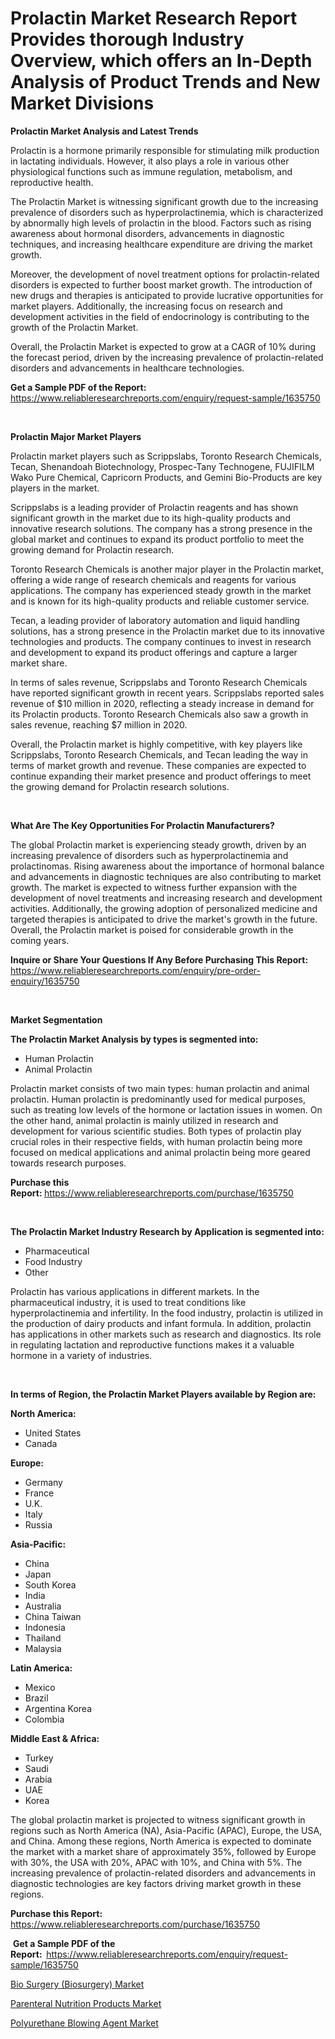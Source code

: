 <p><h1>Prolactin Market Research Report Provides thorough Industry Overview, which offers an In-Depth Analysis of Product Trends and New Market Divisions</h1></p><p><strong>Prolactin Market Analysis and Latest Trends</strong></p>
<p><p>Prolactin is a hormone primarily responsible for stimulating milk production in lactating individuals. However, it also plays a role in various other physiological functions such as immune regulation, metabolism, and reproductive health.</p><p>The Prolactin Market is witnessing significant growth due to the increasing prevalence of disorders such as hyperprolactinemia, which is characterized by abnormally high levels of prolactin in the blood. Factors such as rising awareness about hormonal disorders, advancements in diagnostic techniques, and increasing healthcare expenditure are driving the market growth.</p><p>Moreover, the development of novel treatment options for prolactin-related disorders is expected to further boost market growth. The introduction of new drugs and therapies is anticipated to provide lucrative opportunities for market players. Additionally, the increasing focus on research and development activities in the field of endocrinology is contributing to the growth of the Prolactin Market.</p><p>Overall, the Prolactin Market is expected to grow at a CAGR of 10% during the forecast period, driven by the increasing prevalence of prolactin-related disorders and advancements in healthcare technologies.</p></p>
<p><strong>Get a Sample PDF of the Report:&nbsp;</strong> <a href="https://www.reliableresearchreports.com/enquiry/request-sample/1635750">https://www.reliableresearchreports.com/enquiry/request-sample/1635750</a></p>
<p>&nbsp;</p>
<p><strong>Prolactin Major Market Players</strong></p>
<p><p>Prolactin market players such as Scrippslabs, Toronto Research Chemicals, Tecan, Shenandoah Biotechnology, Prospec-Tany Technogene, FUJIFILM Wako Pure Chemical, Capricorn Products, and Gemini Bio-Products are key players in the market. </p><p>Scrippslabs is a leading provider of Prolactin reagents and has shown significant growth in the market due to its high-quality products and innovative research solutions. The company has a strong presence in the global market and continues to expand its product portfolio to meet the growing demand for Prolactin research.</p><p>Toronto Research Chemicals is another major player in the Prolactin market, offering a wide range of research chemicals and reagents for various applications. The company has experienced steady growth in the market and is known for its high-quality products and reliable customer service.</p><p>Tecan, a leading provider of laboratory automation and liquid handling solutions, has a strong presence in the Prolactin market due to its innovative technologies and products. The company continues to invest in research and development to expand its product offerings and capture a larger market share.</p><p>In terms of sales revenue, Scrippslabs and Toronto Research Chemicals have reported significant growth in recent years. Scrippslabs reported sales revenue of $10 million in 2020, reflecting a steady increase in demand for its Prolactin products. Toronto Research Chemicals also saw a growth in sales revenue, reaching $7 million in 2020.</p><p>Overall, the Prolactin market is highly competitive, with key players like Scrippslabs, Toronto Research Chemicals, and Tecan leading the way in terms of market growth and revenue. These companies are expected to continue expanding their market presence and product offerings to meet the growing demand for Prolactin research solutions.</p></p>
<p>&nbsp;</p>
<p><strong>What Are The Key Opportunities For Prolactin Manufacturers?</strong></p>
<p><p>The global Prolactin market is experiencing steady growth, driven by an increasing prevalence of disorders such as hyperprolactinemia and prolactinomas. Rising awareness about the importance of hormonal balance and advancements in diagnostic techniques are also contributing to market growth. The market is expected to witness further expansion with the development of novel treatments and increasing research and development activities. Additionally, the growing adoption of personalized medicine and targeted therapies is anticipated to drive the market's growth in the future. Overall, the Prolactin market is poised for considerable growth in the coming years.</p></p>
<p><strong>Inquire or Share Your Questions If Any Before Purchasing This Report:</strong> <a href="https://www.reliableresearchreports.com/enquiry/pre-order-enquiry/1635750">https://www.reliableresearchreports.com/enquiry/pre-order-enquiry/1635750</a></p>
<p>&nbsp;</p>
<p><strong>Market Segmentation</strong></p>
<p><strong>The Prolactin Market Analysis by types is segmented into:</strong></p>
<p><ul><li>Human Prolactin</li><li>Animal Prolactin</li></ul></p>
<p><p>Prolactin market consists of two main types: human prolactin and animal prolactin. Human prolactin is predominantly used for medical purposes, such as treating low levels of the hormone or lactation issues in women. On the other hand, animal prolactin is mainly utilized in research and development for various scientific studies. Both types of prolactin play crucial roles in their respective fields, with human prolactin being more focused on medical applications and animal prolactin being more geared towards research purposes.</p></p>
<p><strong>Purchase this Report:&nbsp;</strong><a href="https://www.reliableresearchreports.com/purchase/1635750">https://www.reliableresearchreports.com/purchase/1635750</a></p>
<p>&nbsp;</p>
<p><strong>The Prolactin Market Industry Research by Application is segmented into:</strong></p>
<p><ul><li>Pharmaceutical</li><li>Food Industry</li><li>Other</li></ul></p>
<p><p>Prolactin has various applications in different markets. In the pharmaceutical industry, it is used to treat conditions like hyperprolactinemia and infertility. In the food industry, prolactin is utilized in the production of dairy products and infant formula. In addition, prolactin has applications in other markets such as research and diagnostics. Its role in regulating lactation and reproductive functions makes it a valuable hormone in a variety of industries.</p></p>
<p>&nbsp;</p>
<p><strong>In terms of Region, the Prolactin Market Players available by Region are:</strong></p>
<p>
    <p> <strong> North America: </strong>
        <ul>
            <li>United States</li>
            <li>Canada</li>
        </ul>
        </p> 
    <p> <strong> Europe: </strong>
        <ul>
            <li>Germany</li>
            <li>France</li>
            <li>U.K.</li>
            <li>Italy</li>
            <li>Russia</li>
        </ul>
        </p> 
    <p> <strong> Asia-Pacific: </strong>
        <ul>
            <li>China</li>
            <li>Japan</li>
            <li>South Korea</li>
            <li>India</li>
            <li>Australia</li>
            <li>China Taiwan</li>
            <li>Indonesia</li>
            <li>Thailand</li>
            <li>Malaysia</li>
        </ul>
        </p> 
    <p> <strong> Latin America: </strong>
        <ul>
            <li>Mexico</li>
            <li>Brazil</li>
            <li>Argentina Korea</li>
            <li>Colombia</li>
        </ul>
        </p> 
    <p> <strong> Middle East & Africa: </strong>
        <ul>
            <li>Turkey</li>
            <li>Saudi</li>
            <li>Arabia</li>
            <li>UAE</li>
            <li>Korea</li>
        </ul>
    </p>
    </p>
<p><p>The global prolactin market is projected to witness significant growth in regions such as North America (NA), Asia-Pacific (APAC), Europe, the USA, and China. Among these regions, North America is expected to dominate the market with a market share of approximately 35%, followed by Europe with 30%, the USA with 20%, APAC with 10%, and China with 5%. The increasing prevalence of prolactin-related disorders and advancements in diagnostic technologies are key factors driving market growth in these regions.</p></p>
<p><strong>Purchase this Report: </strong><a href="https://www.reliableresearchreports.com/purchase/1635750">https://www.reliableresearchreports.com/purchase/1635750</a></p>
<p>&nbsp;<strong>Get a Sample PDF of the Report:&nbsp;&nbsp;</strong><a href="https://www.reliableresearchreports.com/enquiry/request-sample/1635750">https://www.reliableresearchreports.com/enquiry/request-sample/1635750</a></p>
<p><strong></strong></p>
<p><p><a href="https://view.publitas.com/reportprime-1/bio-surgery-biosurgery-market-size-growth-and-forecast-from-2023-2030/">Bio Surgery (Biosurgery) Market</a></p><p><a href="https://view.publitas.com/reportprime-1/parenteral-nutrition-products-market-research-report-reveals-the-latest-trends-and-opportunities-of-this-market-for-period-from-2023-2030/">Parenteral Nutrition Products Market</a></p><p><a href="https://view.publitas.com/reportprime-1/polyurethane-blowing-agent-market-size-market-trends-and-growth-outlook-forecasted-for-period-from-2023-to-2030/">Polyurethane Blowing Agent Market</a></p></p>